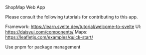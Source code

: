 ShopMap Web App

Please consult the following tutorials for contributing to this app.

Framework: https://learn.svelte.dev/tutorial/welcome-to-svelte
UI: https://daisyui.com/components/
Maps: https://leafletjs.com/examples/quick-start/

Use pnpm for package management
